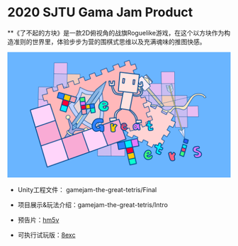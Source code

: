 # 2020 SJTU Gama Jam Product
 
**《了不起的方块》是一款2D俯视角的战旗Roguelike游戏，在这个以方块作为构造准则的世界里，体验步步为营的围棋式思维以及充满魂味的推图快感。

![1](https://github.com/cleanlii/gamejam-the-great-tetris/blob/master/Cover.png)

- Unity工程文件： gamejam-the-great-tetris/Final

- 项目展示&玩法介绍：gamejam-the-great-tetris/Intro

- 预告片：[hm5v](https://pan.baidu.com/s/1_1mQ_9Tqj1BqscuMyoz52Q) 

- 可执行试玩版：[8exc](https://pan.baidu.com/s/1v1JHR3sVduqAfuDrpkFQJQ)
